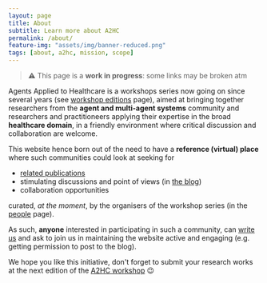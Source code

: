 ```yaml
---
layout: page
title: About
subtitle: Learn more about A2HC
permalink: /about/
feature-img: "assets/img/banner-reduced.png"
tags: [about, a2hc, mission, scope]
---
```


> ⚠️ This page is a **work in progress**: some links may be broken atm

Agents Applied to Healthcare is a workshops series now going on since several years 
(see [workshop editions](/a2hc.website/workshops/) page), 
aimed at bringing together researchers from the **agent and multi-agent systems** community 
and researchers and practitioneers applying their expertise in the broad **healthcare domain**, 
in a friendly environment where critical discussion and collaboration are welcome.

This website hence born out of the need to have a **reference (virtual) place** where such communities could look at seeking for 
  - [related publications](/a2hc.website/publications/)
  - stimulating discussions and point of views (in [the blog](/a2hc.website/))
  - collaboration opportunities

curated, *at the moment*, by the organisers of the workshop series (in the [people](/a2hc.website/people/) page).

As such, **anyone** interested in participating in such a community, 
can [write us](mailto:a2hc.org@gmail.com) and ask to join us in maintaining the website active and engaging 
(e.g. getting permission to post to the blog).

We hope you like this initiative, 
don't forget to submit your research works at the next edition of the [A2HC workshop](/a2hc.website/workshops/) 😉
